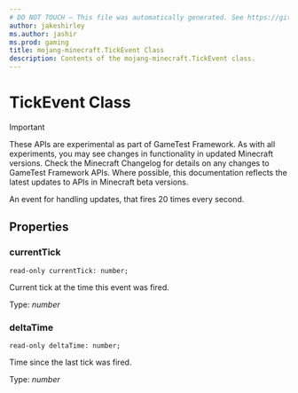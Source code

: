 ```yaml
---
# DO NOT TOUCH — This file was automatically generated. See https://github.com/Mojang/MinecraftScriptingApiDocsGenerator to modify descriptions, examples, etc.
author: jakeshirley
ms.author: jashir
ms.prod: gaming
title: mojang-minecraft.TickEvent Class
description: Contents of the mojang-minecraft.TickEvent class.
---
```

# TickEvent Class
>[!IMPORTANT]
>These APIs are experimental as part of GameTest Framework. As with all experiments, you may see changes in functionality in updated Minecraft versions. Check the Minecraft Changelog for details on any changes to GameTest Framework APIs. Where possible, this documentation reflects the latest updates to APIs in Minecraft beta versions.

An event for handling updates, that fires 20 times every second.

## Properties
### **currentTick**
`read-only currentTick: number;`

Current tick at the time this event was fired.

Type: *number*

### **deltaTime**
`read-only deltaTime: number;`

Time since the last tick was fired.

Type: *number*

